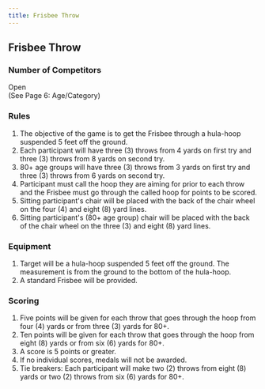 ```yaml
---
title: Frisbee Throw
---
```


## Frisbee Throw

### Number of Competitors

Open \
(See Page 6: Age/Category)

### Rules

1. The objective of the game is to get the Frisbee through a hula-hoop suspended 5 feet off the ground.
2. Each participant will have three (3) throws from 4 yards on first try and three (3) throws from 8 yards on second try.
3. 80+ age groups will have three (3) throws from 3 yards on first try and three (3) throws from 6 yards on second try.
4. Participant must call the hoop they are aiming for prior to each throw and the Frisbee must go through the called hoop for points to be scored.
5. Sitting participant's chair will be placed with the back of the chair wheel on the four (4) and eight (8) yard lines.
6. Sitting participant's (80+ age group) chair will be placed with the back of the chair wheel on the three (3) and eight (8) yard lines.

### Equipment

1. Target will be a hula-hoop suspended 5 feet off the ground. The measurement is from the ground to the bottom of the hula-hoop.
2. A standard Frisbee will be provided.

### Scoring

1. Five points will be given for each throw that goes through the hoop from four (4) yards or from three (3) yards for 80+.
2. Ten points will be given for each throw that goes through the hoop from eight (8) yards or from six (6) yards for 80+.
3. A score is 5 points or greater.
4. If no individual scores, medals will not be awarded.
5. Tie breakers: Each participant will make two (2) throws from eight (8) yards or two (2) throws from six (6) yards for 80+.
